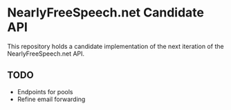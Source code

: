 NearlyFreeSpeech.net Candidate API
==================================

This repository holds a candidate implementation of the next iteration of the NearlyFreeSpeech.net API.

TODO
----

* Endpoints for pools
* Refine email forwarding